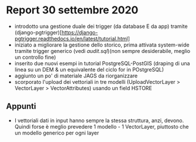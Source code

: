 Report 30 settembre 2020
========================

* introdotto una gestione duale dei trigger (da database E da app) tramite (django-pgtrigger)[https://django-pgtrigger.readthedocs.io/en/latest/tutorial.html]
* iniziato a migliorare la gestione dello storico, prima attivata system-wide tramite trigger generico (vedi _audit.sql_)(non sempre desiderabile, meglio un controllo fine)
* inserito due nuovi esempi in tutorial PostgreSQL-PostGIS (draping di una linea su un DEM & un equivalente del ciclo for in POstgreSQL)
* aggiunto un po' di materiale JAGS da riorganizzare
* scorporato l'upload dei vettoriali in tre modelli (UploadVectorLayer > VectorLayer > VectorAttributes) usando un field HSTORE 

Appunti
-------
* I vettoriali dati in input hanno sempre la stessa struttura, anzi, devono. Quindi forse è meglio prevedere 1 modello - 1 VectorLayer, piuttosto che un modello generico per ogni layer
